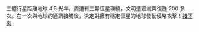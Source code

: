 三體行星距離地球 4.5 光年，周遭有三顆恆星環繞，文明遭毀滅與復甦 200 多次。在一次與地球的通訊接觸後，決定對擁有穩定恆星的地球發動侵略攻擊！[接下來](../threebody/threebody2.md)
